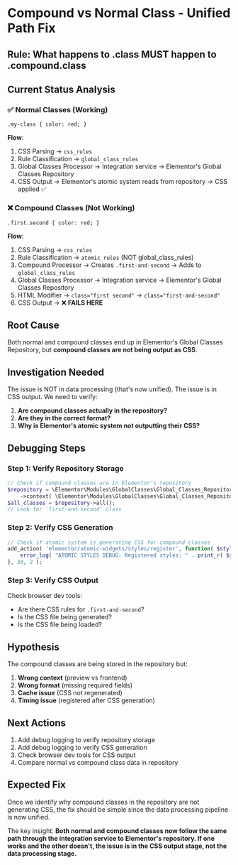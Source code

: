 # Compound vs Normal Class - Unified Path Fix

## Rule: What happens to .class MUST happen to .compound.class

## Current Status Analysis

### ✅ Normal Classes (Working)
```
.my-class { color: red; }
```

**Flow**:
1. CSS Parsing → `css_rules`
2. Rule Classification → `global_class_rules` 
3. Global Classes Processor → Integration service → Elementor's Global Classes Repository
4. CSS Output → Elementor's atomic system reads from repository → CSS applied ✅

### ❌ Compound Classes (Not Working)
```
.first.second { color: red; }
```

**Flow**:
1. CSS Parsing → `css_rules`
2. Rule Classification → `atomic_rules` (NOT global_class_rules)
3. Compound Processor → Creates `.first-and-second` → Adds to `global_class_rules`
4. Global Classes Processor → Integration service → Elementor's Global Classes Repository
5. HTML Modifier → `class="first second"` → `class="first-and-second"`
6. CSS Output → ❌ **FAILS HERE**

## Root Cause

Both normal and compound classes end up in Elementor's Global Classes Repository, but **compound classes are not being output as CSS**.

## Investigation Needed

The issue is NOT in data processing (that's now unified). The issue is in CSS output. We need to verify:

1. **Are compound classes actually in the repository?**
2. **Are they in the correct format?**
3. **Why is Elementor's atomic system not outputting their CSS?**

## Debugging Steps

### Step 1: Verify Repository Storage
```php
// Check if compound classes are in Elementor's repository
$repository = \Elementor\Modules\GlobalClasses\Global_Classes_Repository::make()
    ->context( \Elementor\Modules\GlobalClasses\Global_Classes_Repository::CONTEXT_FRONTEND );
$all_classes = $repository->all();
// Look for 'first-and-second' class
```

### Step 2: Verify CSS Generation
```php
// Check if atomic system is generating CSS for compound classes
add_action( 'elementor/atomic-widgets/styles/register', function( $styles_manager, $post_ids ) {
    error_log( "ATOMIC STYLES DEBUG: Registered styles: " . print_r( $styles_manager->get_all(), true ) );
}, 30, 2 );
```

### Step 3: Verify CSS Output
Check browser dev tools:
- Are there CSS rules for `.first-and-second`?
- Is the CSS file being generated?
- Is the CSS file being loaded?

## Hypothesis

The compound classes are being stored in the repository but:
1. **Wrong context** (preview vs frontend)
2. **Wrong format** (missing required fields)
3. **Cache issue** (CSS not regenerated)
4. **Timing issue** (registered after CSS generation)

## Next Actions

1. Add debug logging to verify repository storage
2. Add debug logging to verify CSS generation
3. Check browser dev tools for CSS output
4. Compare normal vs compound class data in repository

## Expected Fix

Once we identify why compound classes in the repository are not generating CSS, the fix should be simple since the data processing pipeline is now unified.

The key insight: **Both normal and compound classes now follow the same path through the integration service to Elementor's repository. If one works and the other doesn't, the issue is in the CSS output stage, not the data processing stage.**
